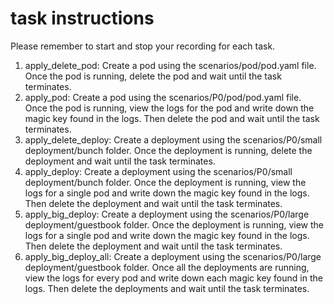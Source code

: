 # task instructions

Please remember to start and stop your recording for each task.

1. apply_delete_pod: Create a pod using the scenarios/pod/pod.yaml file. Once the pod is running, delete the pod and wait until the task terminates.
2. apply_pod: Create a pod using the scenarios/P0/pod/pod.yaml file. Once the pod is running, view the logs for the pod and write down the magic key found in the logs. Then delete the pod and wait until the task terminates.
3. apply_delete_deploy: Create a deployment using the scenarios/P0/small deployment/bunch folder. Once the deployment is running, delete the deployment and wait until the task terminates.
4. apply_deploy: Create a deployment using the scenarios/P0/small deployment/bunch folder. Once the deployment is running, view the logs for a single pod and write down the magic key found in the logs. Then delete the deployment and wait until the task terminates.
5. apply_big_deploy: Create a deployment using the scenarios/P0/large deployment/guestbook folder. Once the deployment is running, view the logs for a single pod and write down the magic key found in the logs. Then delete the deployment and wait until the task terminates.
6. apply_big_deploy_all: Create a deployment using the scenarios/P0/large deployment/guestbook folder. Once all the deployments are running, view the logs for every pod and write down each magic key found in the logs. Then delete the deployments and wait until the task terminates.
